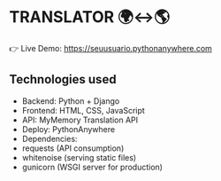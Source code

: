 # TRANSLATOR 🌍↔️🌎
👉 Live Demo: https://seuusuario.pythonanywhere.com

## Technologies used
- Backend: Python + Django
- Frontend: HTML, CSS, JavaScript
- API: MyMemory Translation API
- Deploy: PythonAnywhere
- Dependencies:
 - requests (API consumption)
 - whitenoise (serving static files)
 - gunicorn (WSGI server for production)

